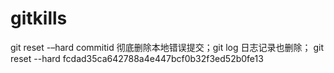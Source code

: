 # gitkills

git reset -–hard commitid    彻底删除本地错误提交；git log 日志记录也删除；
git reset --hard fcdad35ca642788a4e447bcf0b32f3ed52b0fe13

